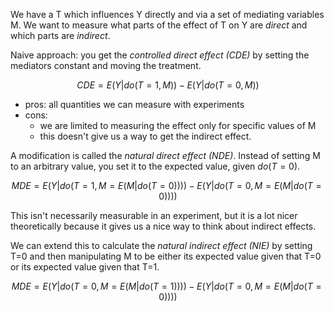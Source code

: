 We have a T which influences Y directly and via a set of mediating variables M. We want to measure what parts of the effect of T on Y are *direct* and which parts are *indirect*.

Naive approach: you get the *controlled direct effect (CDE)* by setting the mediators constant and moving the treatment.

$$CDE = E(Y | do(T=1, M)) - E(Y | do(T=0, M))$$

- pros: all quantities we can measure with experiments
- cons:
	- we are limited to measuring the effect only for specific values of M
	- this doesn't give us a way to get the indirect effect.

A modification is called the *natural direct effect (NDE)*. Instead of setting M to an arbitrary value, you set it to the expected value, given $do(T=0)$.

$$MDE = E(Y | do(T=1, M=E(M | do(T=0)))) - E(Y | do(T=0, M=E(M | do(T=0))))$$

This isn't necessarily measurable in an experiment, but it is a lot nicer theoretically because it gives us a nice way to think about indirect effects.

We can extend this to calculate the *natural indirect effect (NIE)* by setting T=0 and then manipulating M to be either its expected value given that T=0 or its expected value given that T=1.

$$MDE = E(Y | do(T=0, M=E(M | do(T=1)))) - E(Y | do(T=0, M=E(M | do(T=0))))$$
